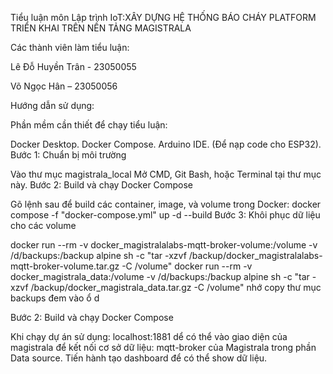 Tiểu luận môn Lập trình IoT:XÂY DỰNG HỆ THỐNG BÁO CHÁY 
PLATFORM 
TRIỂN KHAI TRÊN NỀN TẢNG MAGISTRALA

Các thành viên làm tiểu luận:


Lê Đỗ Huyền Trân - 23050055


Võ Ngọc Hân – 23050056  

Hướng dẫn sử dụng:

Phần mềm cần thiết để chạy tiểu luận:

Docker Desktop.
Docker Compose.
Arduino IDE. (Để nạp code cho ESP32).
Bước 1: Chuẩn bị môi trường

Vào thư mục magistrala_local
Mở CMD, Git Bash, hoặc Terminal tại thư mục này.
Bước 2: Build và chạy Docker Compose

Gõ lệnh sau để build các container, image, và volume trong Docker:
docker compose -f "docker-compose.yml" up -d --build
Bước 3: Khôi phục dữ liệu cho các volume

docker run --rm -v docker_magistralalabs-mqtt-broker-volume:/volume -v /d/backups:/backup alpine sh -c "tar -xzvf /backup/docker_magistralalabs-mqtt-broker-volume.tar.gz -C /volume" docker run --rm -v docker_magistrala_data:/volume -v /d/backups:/backup alpine sh -c "tar -xzvf /backup/docker_magistrala_data.tar.gz -C /volume" nhớ copy thư mục backups đem vào ổ d

Bước 2: Build và chạy Docker Compose

Khi chạy dự án sử dụng: localhost:1881 dể có thể vào giao diện của magistrala để kết nối cơ sở dữ liệu: mqtt-broker của Magistrala trong phần Data source. Tiến hành tạo dashboard để có thể show dữ liệu.
